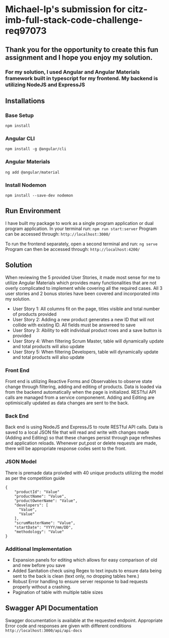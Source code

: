 # Michael-Ip's submission for citz-imb-full-stack-code-challenge-req97073
## Thank you for the opportunity to create this fun assignment and I hope you enjoy my solution.
### For my solution, I used Angular and Angular Materials framework built in typescript for my frontend. My backend is utilizing NodeJS and ExpressJS


## Installations
### Base Setup
`npm install`

### Angular CLI
`npm install -g @angular/cli`

### Angular Materials
`ng add @angular/material`

### Install Nodemon
`npm install --save-dev nodemon`

## Run Environment
I have built my package to work as a single program application or dual program application. In your terminal run: 
`npm run start:server`
Program can be accessed through: 
`http://localhost:3000/`

To run the frontend separately, open a second terminal and run: 
`ng serve`
Program can then be accessed through: 
`http://localhost:4200/`

## Solution
When reviewing the 5 provided User Stories, it made most sense for me to utilize Angular Materials which provides many functionalities that are not overly complicated to implement while covering all the required cases. All 3 user stories and 2 bonus stories have been covered and incorporated into my solution.
- User Story 1: All columns fit on the page, titles visible and total number of products provided
- User Story 2: Adding a new product generates a new ID that will not collide with existing ID. All fields must be answreed to save
- User Story 3: Ability to edit individual product rows and a save button is provided
- User Story 4: When filtering Scrum Master, table will dynamically update and total products will also update
- User Story 5: When filtering Developers, table will dynamically update and total products will also update

### Front End
Front end is utilizing Reactive Forms and Observables to observe state change through filtering, adding and editing of products. Data is loaded via from the backend automatically when the page is initialized. RESTful API calls are managed from a service componenent. Adding and Editing are optimisically updated as data changes are sent to the back.

### Back End
Back end is using NodeJS and ExpressJS to route RESTful API calls. Data is saved to a local JSON file that will read and write with changes made (Adding and Editing) so that these changes persist through page refreshes and application reloads. Whenever put,post or delete requests are made, there will be appropriate response codes sent to the front.

### JSON Model
There is premade data proivded with 40 unique products utilizing the model as per the competition guide
```
{
    "productId": "Value"
    "productName": "Value",
    "productOwnerName": "Value",
    "developers": [
      "Value",
      "Value"
    ],
    "scrumMasterName": "Value",
    "startDate": "YYYY/mm/DD",
    "methodology": "Value"
}
```

### Additional Implementation
- Expansion panels for editing which allows for easy comparison of old and new before you save
- Added Sanitation check using Regex to text inputs to ensure data being sent to the back is clean (text only, no dropping tables here.)
- Robust Error handling to ensure server response to bad requests properly without a crashing.
- Pagination of table with multiple table sizes

## Swagger API Documentation
Swagger documentation is available at the requested endpoint. Appropriate Error code and responses are given with different conditions
`http://localhost:3000/api/api-docs`
